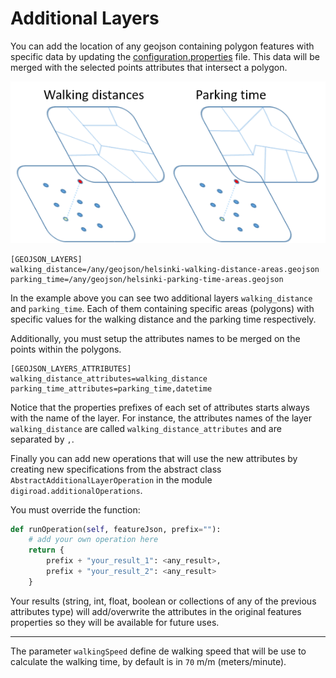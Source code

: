 # Additional Layers

You can add the location of any geojson containing polygon features with specific data by updating the [configuration.properties][conf-prop] file. This data will be merged with the selected points attributes that intersect a polygon.

![alt text][layers-img]

```
[GEOJSON_LAYERS]
walking_distance=/any/geojson/helsinki-walking-distance-areas.geojson
parking_time=/any/geojson/helsinki-parking-time-areas.geojson
```

In the example above you can see two additional layers `walking_distance` and `parking_time`. Each of them containing specific areas (polygons) with specific values for the walking distance and the parking time respectively.

Additionally, you must setup the attributes names to be merged on the points within the polygons.

```
[GEOJSON_LAYERS_ATTRIBUTES]
walking_distance_attributes=walking_distance
parking_time_attributes=parking_time,datetime
```

Notice that the properties prefixes of each set of attributes starts always with the name of the layer. For instance, the attributes names of the layer `walking_distance` are called `walking_distance_attributes` and are separated by `,`.

Finally you can add new operations that will use the new attributes by creating new specifications from the abstract class `AbstractAdditionalLayerOperation` in the module `digiroad.additionalOperations`.

You must override the function:

```python
def runOperation(self, featureJson, prefix=""):
    # add your own operation here
    return {
        prefix + "your_result_1": <any_result>,
        prefix + "your_result_2": <any_result>
    } 
```

Your results (string, int, float, boolean or collections of any of the previous attributes type) will add/overwrite the attributes in the original features properties so they will be available for future uses.

___

The parameter `walkingSpeed` define de walking speed that will be use to calculate the walking time, by default is in `70` m/m (meters/minute). 

[conf-prop]: ../../resources/configuration.properties
[layers-img]: ../../../img/additional-layers.png